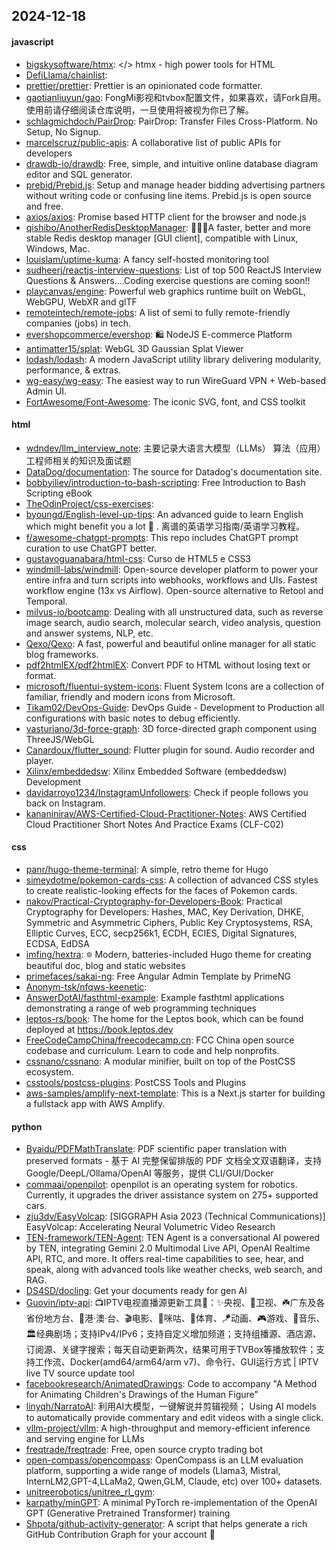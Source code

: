 ## 2024-12-18

#### javascript
* [bigskysoftware/htmx](https://github.com/bigskysoftware/htmx): </> htmx - high power tools for HTML
* [DefiLlama/chainlist](https://github.com/DefiLlama/chainlist): 
* [prettier/prettier](https://github.com/prettier/prettier): Prettier is an opinionated code formatter.
* [gaotianliuyun/gao](https://github.com/gaotianliuyun/gao): FongMi影视和tvbox配置文件，如果喜欢，请Fork自用。使用前请仔细阅读仓库说明，一旦使用将被视为你已了解。
* [schlagmichdoch/PairDrop](https://github.com/schlagmichdoch/PairDrop): PairDrop: Transfer Files Cross-Platform. No Setup, No Signup.
* [marcelscruz/public-apis](https://github.com/marcelscruz/public-apis): A collaborative list of public APIs for developers
* [drawdb-io/drawdb](https://github.com/drawdb-io/drawdb): Free, simple, and intuitive online database diagram editor and SQL generator.
* [prebid/Prebid.js](https://github.com/prebid/Prebid.js): Setup and manage header bidding advertising partners without writing code or confusing line items. Prebid.js is open source and free.
* [axios/axios](https://github.com/axios/axios): Promise based HTTP client for the browser and node.js
* [qishibo/AnotherRedisDesktopManager](https://github.com/qishibo/AnotherRedisDesktopManager): 🚀🚀🚀A faster, better and more stable Redis desktop manager [GUI client], compatible with Linux, Windows, Mac.
* [louislam/uptime-kuma](https://github.com/louislam/uptime-kuma): A fancy self-hosted monitoring tool
* [sudheerj/reactjs-interview-questions](https://github.com/sudheerj/reactjs-interview-questions): List of top 500 ReactJS Interview Questions & Answers....Coding exercise questions are coming soon!!
* [playcanvas/engine](https://github.com/playcanvas/engine): Powerful web graphics runtime built on WebGL, WebGPU, WebXR and glTF
* [remoteintech/remote-jobs](https://github.com/remoteintech/remote-jobs): A list of semi to fully remote-friendly companies (jobs) in tech.
* [evershopcommerce/evershop](https://github.com/evershopcommerce/evershop): 🛍️ NodeJS E-commerce Platform
* [antimatter15/splat](https://github.com/antimatter15/splat): WebGL 3D Gaussian Splat Viewer
* [lodash/lodash](https://github.com/lodash/lodash): A modern JavaScript utility library delivering modularity, performance, & extras.
* [wg-easy/wg-easy](https://github.com/wg-easy/wg-easy): The easiest way to run WireGuard VPN + Web-based Admin UI.
* [FortAwesome/Font-Awesome](https://github.com/FortAwesome/Font-Awesome): The iconic SVG, font, and CSS toolkit

#### html
* [wdndev/llm_interview_note](https://github.com/wdndev/llm_interview_note): 主要记录大语言大模型（LLMs） 算法（应用）工程师相关的知识及面试题
* [DataDog/documentation](https://github.com/DataDog/documentation): The source for Datadog's documentation site.
* [bobbyiliev/introduction-to-bash-scripting](https://github.com/bobbyiliev/introduction-to-bash-scripting): Free Introduction to Bash Scripting eBook
* [TheOdinProject/css-exercises](https://github.com/TheOdinProject/css-exercises): 
* [byoungd/English-level-up-tips](https://github.com/byoungd/English-level-up-tips): An advanced guide to learn English which might benefit you a lot 🎉 . 离谱的英语学习指南/英语学习教程。
* [f/awesome-chatgpt-prompts](https://github.com/f/awesome-chatgpt-prompts): This repo includes ChatGPT prompt curation to use ChatGPT better.
* [gustavoguanabara/html-css](https://github.com/gustavoguanabara/html-css): Curso de HTML5 e CSS3
* [windmill-labs/windmill](https://github.com/windmill-labs/windmill): Open-source developer platform to power your entire infra and turn scripts into webhooks, workflows and UIs. Fastest workflow engine (13x vs Airflow). Open-source alternative to Retool and Temporal.
* [milvus-io/bootcamp](https://github.com/milvus-io/bootcamp): Dealing with all unstructured data, such as reverse image search, audio search, molecular search, video analysis, question and answer systems, NLP, etc.
* [Qexo/Qexo](https://github.com/Qexo/Qexo): A fast, powerful and beautiful online manager for all static blog frameworks.
* [pdf2htmlEX/pdf2htmlEX](https://github.com/pdf2htmlEX/pdf2htmlEX): Convert PDF to HTML without losing text or format.
* [microsoft/fluentui-system-icons](https://github.com/microsoft/fluentui-system-icons): Fluent System Icons are a collection of familiar, friendly and modern icons from Microsoft.
* [Tikam02/DevOps-Guide](https://github.com/Tikam02/DevOps-Guide): DevOps Guide - Development to Production all configurations with basic notes to debug efficiently.
* [vasturiano/3d-force-graph](https://github.com/vasturiano/3d-force-graph): 3D force-directed graph component using ThreeJS/WebGL
* [Canardoux/flutter_sound](https://github.com/Canardoux/flutter_sound): Flutter plugin for sound. Audio recorder and player.
* [Xilinx/embeddedsw](https://github.com/Xilinx/embeddedsw): Xilinx Embedded Software (embeddedsw) Development
* [davidarroyo1234/InstagramUnfollowers](https://github.com/davidarroyo1234/InstagramUnfollowers): Check if people follows you back on Instagram.
* [kananinirav/AWS-Certified-Cloud-Practitioner-Notes](https://github.com/kananinirav/AWS-Certified-Cloud-Practitioner-Notes): AWS Certified Cloud Practitioner Short Notes And Practice Exams (CLF-C02)

#### css
* [panr/hugo-theme-terminal](https://github.com/panr/hugo-theme-terminal): A simple, retro theme for Hugo
* [simeydotme/pokemon-cards-css](https://github.com/simeydotme/pokemon-cards-css): A collection of advanced CSS styles to create realistic-looking effects for the faces of Pokemon cards.
* [nakov/Practical-Cryptography-for-Developers-Book](https://github.com/nakov/Practical-Cryptography-for-Developers-Book): Practical Cryptography for Developers: Hashes, MAC, Key Derivation, DHKE, Symmetric and Asymmetric Ciphers, Public Key Cryptosystems, RSA, Elliptic Curves, ECC, secp256k1, ECDH, ECIES, Digital Signatures, ECDSA, EdDSA
* [imfing/hextra](https://github.com/imfing/hextra): 🔯 Modern, batteries-included Hugo theme for creating beautiful doc, blog and static websites
* [primefaces/sakai-ng](https://github.com/primefaces/sakai-ng): Free Angular Admin Template by PrimeNG
* [Anonym-tsk/nfqws-keenetic](https://github.com/Anonym-tsk/nfqws-keenetic): 
* [AnswerDotAI/fasthtml-example](https://github.com/AnswerDotAI/fasthtml-example): Example fasthtml applications demonstrating a range of web programming techniques
* [leptos-rs/book](https://github.com/leptos-rs/book): The home for the Leptos book, which can be found deployed at https://book.leptos.dev
* [FreeCodeCampChina/freecodecamp.cn](https://github.com/FreeCodeCampChina/freecodecamp.cn): FCC China open source codebase and curriculum. Learn to code and help nonprofits.
* [cssnano/cssnano](https://github.com/cssnano/cssnano): A modular minifier, built on top of the PostCSS ecosystem.
* [csstools/postcss-plugins](https://github.com/csstools/postcss-plugins): PostCSS Tools and Plugins
* [aws-samples/amplify-next-template](https://github.com/aws-samples/amplify-next-template): This is a Next.js starter for building a fullstack app with AWS Amplify.

#### python
* [Byaidu/PDFMathTranslate](https://github.com/Byaidu/PDFMathTranslate): PDF scientific paper translation with preserved formats - 基于 AI 完整保留排版的 PDF 文档全文双语翻译，支持 Google/DeepL/Ollama/OpenAI 等服务，提供 CLI/GUI/Docker
* [commaai/openpilot](https://github.com/commaai/openpilot): openpilot is an operating system for robotics. Currently, it upgrades the driver assistance system on 275+ supported cars.
* [zju3dv/EasyVolcap](https://github.com/zju3dv/EasyVolcap): [SIGGRAPH Asia 2023 (Technical Communications)] EasyVolcap: Accelerating Neural Volumetric Video Research
* [TEN-framework/TEN-Agent](https://github.com/TEN-framework/TEN-Agent): TEN Agent is a conversational AI powered by TEN, integrating Gemini 2.0 Multimodal Live API, OpenAI Realtime API, RTC, and more. It offers real-time capabilities to see, hear, and speak, along with advanced tools like weather checks, web search, and RAG.
* [DS4SD/docling](https://github.com/DS4SD/docling): Get your documents ready for gen AI
* [Guovin/iptv-api](https://github.com/Guovin/iptv-api): 📺IPTV电视直播源更新工具🚀：✨央视、📡卫视、☘️广东及各省份地方台、🌊港·澳·台、🎬电影、🎥咪咕、🏀体育、🪁动画、🎮游戏、🎵音乐、🏛经典剧场；支持IPv4/IPv6；支持自定义增加频道；支持组播源、酒店源、订阅源、关键字搜索；每天自动更新两次，结果可用于TVBox等播放软件；支持工作流、Docker(amd64/arm64/arm v7)、命令行、GUI运行方式 | IPTV live TV source update tool
* [facebookresearch/AnimatedDrawings](https://github.com/facebookresearch/AnimatedDrawings): Code to accompany "A Method for Animating Children's Drawings of the Human Figure"
* [linyqh/NarratoAI](https://github.com/linyqh/NarratoAI): 利用AI大模型，一键解说并剪辑视频； Using AI models to automatically provide commentary and edit videos with a single click.
* [vllm-project/vllm](https://github.com/vllm-project/vllm): A high-throughput and memory-efficient inference and serving engine for LLMs
* [freqtrade/freqtrade](https://github.com/freqtrade/freqtrade): Free, open source crypto trading bot
* [open-compass/opencompass](https://github.com/open-compass/opencompass): OpenCompass is an LLM evaluation platform, supporting a wide range of models (Llama3, Mistral, InternLM2,GPT-4,LLaMa2, Qwen,GLM, Claude, etc) over 100+ datasets.
* [unitreerobotics/unitree_rl_gym](https://github.com/unitreerobotics/unitree_rl_gym): 
* [karpathy/minGPT](https://github.com/karpathy/minGPT): A minimal PyTorch re-implementation of the OpenAI GPT (Generative Pretrained Transformer) training
* [Shpota/github-activity-generator](https://github.com/Shpota/github-activity-generator): A script that helps generate a rich GitHub Contribution Graph for your account 🤖
